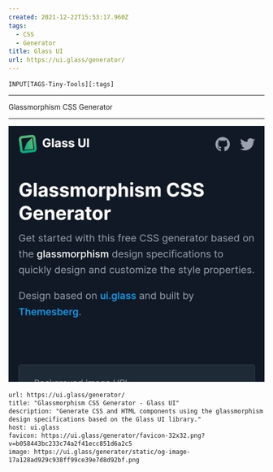 ```yaml
---
created: 2021-12-22T15:53:17.960Z
tags: 
  - CSS
  - Generator
title: Glass UI
url: https://ui.glass/generator/
---
```

```meta-bind
INPUT[TAGS-Tiny-Tools][:tags]
```

___
Glassmorphism CSS Generator
___

![](_attachments/glass-ui.jpg)

```cardlink
url: https://ui.glass/generator/
title: "Glassmorphism CSS Generator - Glass UI"
description: "Generate CSS and HTML components using the glassmorphism design specifications based on the Glass UI library."
host: ui.glass
favicon: https://ui.glass/generator/favicon-32x32.png?v=b058443bc233c74a2f41ecc851d6a2c5
image: https://ui.glass/generator/static/og-image-17a128ad929c938ff99ce39e7d8d92bf.png
```
